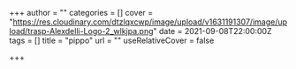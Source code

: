 +++
author = ""
categories = []
cover = "https://res.cloudinary.com/dtzlqxcwp/image/upload/v1631191307/image/upload/trasp-Alexdelli-Logo-2_wlkjpa.png"
date = 2021-09-08T22:00:00Z
tags = []
title = "pippo"
url = ""
useRelativeCover = false

+++
